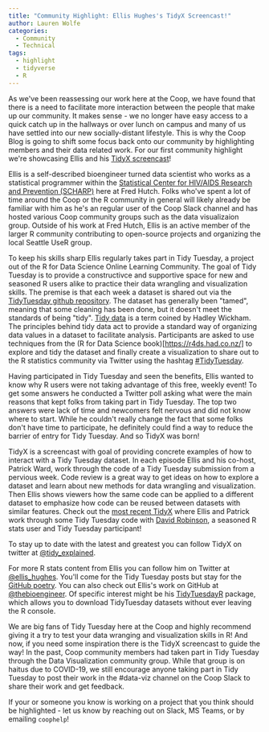 ```yaml
---
title: "Community Highlight: Ellis Hughes's TidyX Screencast!"
author: Lauren Wolfe
categories:
  - Community
  - Technical
tags: 
  - highlight
  - tidyverse
  - R
---
```


As we've been reassessing our work here at the Coop, we have found that there is a need to facilitate more interaction between the people that make up our community. It makes sense - we no longer have easy access to a quick catch up in the hallways or over lunch on campus and many of us have settled into our new socially-distant lifestyle. This is why the Coop Blog is going to shift some focus back onto our community by highlighting members and their data related work. For our first community highlight we're showcasing Ellis and his [TidyX screencast](https://www.youtube.com/channel/UCP8l94xtoemCH_GxByvTuFQ/videos)!

Ellis is a self-described bioengineer turned data scientist who works as a statistical programmer within the [Statistical Center for HIV/AIDS Research and Prevention (SCHARP)](https://www.fredhutch.org/en/research/divisions/vaccine-infectious-disease-division/research/biostatistics-bioinformatics-and-epidemiology/statistical-center-for-hiv-aids-research-and-prevention/about.html) here at Fred Hutch. Folks who've spent a lot of time around the Coop or the R community in general will likely already be familiar with him as he's an regular user of the Coop Slack channel and has hosted various Coop community groups such as the data visualizaion group. Outside of his work at Fred Hutch, Ellis is an active member of the larger R community contributing to open-source projects and organizing the local Seattle UseR group.

To keep his skills sharp Ellis regularly takes part in Tidy Tuesday, a project out of the R for Data Science Online Learning Community. The goal of Tidy Tuesday is to provide a constructivce and supportive space for new and seasoned R users alike to practice their data wrangling and visualization skills. The premise is that each week a dataset is shared out via the [TidyTuesday github repository](https://github.com/rfordatascience/tidytuesday). The dataset has generally been "tamed", meaning that some cleaning has been done, but it doesn't meet the standards of being "tidy". [Tidy data](https://cran.r-project.org/web/packages/tidyr/vignettes/tidy-data.html) is a term coined by Hadley Wickham. The principles behind tidy data act to provide a standard way of organizing data values in a dataset to facilitate analysis. Participants are asked to use techniques from the (R for Data Science book)[https://r4ds.had.co.nz/] to explore and tidy the dataset and finally create a visualization to share out to the R statistics community via Twitter using the hashtag [#TidyTuesday](https://twitter.com/search?q=%23TidyTuesday&src=typeahead_click).

Having participated in Tidy Tuesday and seen the benefits, Ellis wanted to know why R users were not taking advantage of this free, weekly event! To get some answers he conducted a Twitter poll asking what were the main reasons that kept folks from taking part in Tidy Tuesday. The top two answers were lack of time and newcomers felt nervous and did not know where to start. While he couldn't really change the fact that some folks don't have time to participate, he definitely could find a way to reduce the barrier of entry for Tidy Tuesday. And so TidyX was born!

TidyX is a screencast with goal of providing concrete examples of how to interact with a Tidy Tuesday dataset. In each episode Ellis and his co-host, Patrick Ward, work through the code of a Tidy Tuesday submission from a pervious week. Code review is a great way to get ideas on how to explore a dataset and learn about new methods for data wrangling and visualization. Then Ellis shows viewers how the same code can be applied to a different dataset to emphasize how code can be reused between datasets with similar features. Check out the [most recent TidyX](https://www.youtube.com/watch?v=tqCzS9gyQDI) where Ellis and Patrick work through some Tidy Tuesday code with [David Robinson](http://varianceexplained.org/about/), a seasoned R stats user and Tidy Tuesday participant!

To stay up to date with the latest and greatest you can follow TidyX on twitter at [@tidy_explained](https://twitter.com/tidy_explained). 

For more R stats content from Ellis you can follow him on Twitter at [@ellis_hughes](https://twitter.com/ellis_hughes). You'll come for the Tidy Tuesday posts but stay for the [GitHub poetry](https://twitter.com/ellis_hughes/status/1286359309182328832). You can also check out Ellis's work on GitHub at [@thebioengineer](https://github.com/thebioengineer). Of specific interest might be his [TidyTuesdayR](https://github.com/thebioengineer/tidytuesdayR) package, which allows you to download TidyTuesday datasets without ever leaving the R console.

We are big fans of Tidy Tuesday here at the Coop and highly recommend giving it a try to test your data wranging and visualization skills in R! And now, if you need some inspiration there is the TidyX screencast to guide the way! In the past, Coop community members had taken part in Tidy Tuesday through the Data Visualization community group. While that group is on haitus due to COVID-19, we still encourage anyone taking part in Tidy Tuesday to post their work in the #data-viz channel on the Coop Slack to share their work and get feedback.

If your or someone you know is working on a project that you think should be highlighted - let us know by reaching out on Slack, MS Teams, or by emailing `coophelp`!

